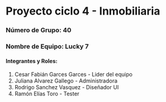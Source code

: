 # Proyecto ciclo 4 - Inmobiliaria
### Número de Grupo: 40
### Nombre de Equipo: Lucky 7
#### Integrantes y Roles:
1. Cesar Fabián Garces Garces - Lider del equipo
2. Juliana Alvarez Gallego - Administradora
3. Rodrigo Sanchez Vasquez - Diseñador UI
4. Ramón Elías Toro - Tester
